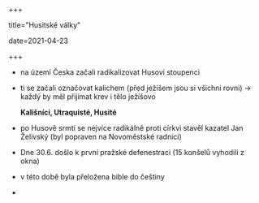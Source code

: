 +++

title="Husitské války"

date=2021-04-23

+++

- na území Česka začali radikalizovat Husovi stoupenci

- ti se začali označovat kalichem (před ježíšem jsou si všichni rovni) $\to$ každý by měl přijímat krev i tělo ježíšovo

  **Kališníci, Utraquisté, Husité**

- po Husově srmti se nejvíce radikálně proti církvi stavěl kazatel Jan Želivský (byl popraven na Novoměstské radnici)

- Dne 30.6. došlo k první pražské defenestraci (15 konšelů vyhodili z okna)

- v této době byla přeložena bible do češtiny

- 